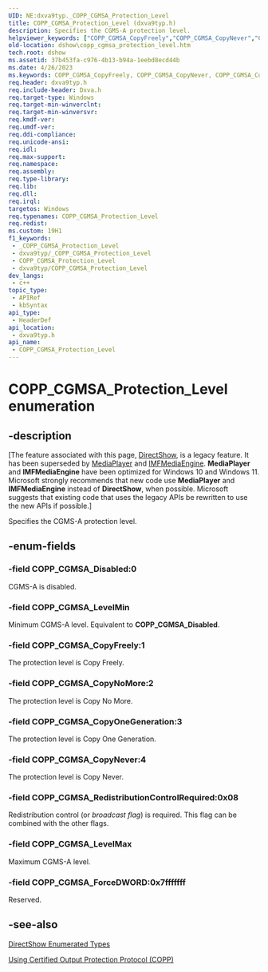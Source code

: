 ```yaml
---
UID: NE:dxva9typ._COPP_CGMSA_Protection_Level
title: COPP_CGMSA_Protection_Level (dxva9typ.h)
description: Specifies the CGMS-A protection level.
helpviewer_keywords: ["COPP_CGMSA_CopyFreely","COPP_CGMSA_CopyNever","COPP_CGMSA_CopyNoMore","COPP_CGMSA_CopyOneGeneration","COPP_CGMSA_Disabled","COPP_CGMSA_ForceDWORD","COPP_CGMSA_LevelMax","COPP_CGMSA_LevelMin","COPP_CGMSA_Protection_Level","COPP_CGMSA_Protection_Level","COPP_CGMSA_Protection_Level enumeration [DirectShow]","COPP_CGMSA_Protection_LevelEnumeration","COPP_CGMSA_RedistributionControlRequired","dshow.copp_cgmsa_protection_level","dxva9typ/COPP_CGMSA_CopyFreely","dxva9typ/COPP_CGMSA_CopyNever","dxva9typ/COPP_CGMSA_CopyNoMore","dxva9typ/COPP_CGMSA_CopyOneGeneration","dxva9typ/COPP_CGMSA_Disabled","dxva9typ/COPP_CGMSA_ForceDWORD","dxva9typ/COPP_CGMSA_LevelMax","dxva9typ/COPP_CGMSA_LevelMin","dxva9typ/COPP_CGMSA_Protection_Level","dxva9typ/COPP_CGMSA_RedistributionControlRequired"]
old-location: dshow\copp_cgmsa_protection_level.htm
tech.root: dshow
ms.assetid: 37b453fa-c976-4b13-b94a-1eebd8ecd44b
ms.date: 4/26/2023
ms.keywords: COPP_CGMSA_CopyFreely, COPP_CGMSA_CopyNever, COPP_CGMSA_CopyNoMore, COPP_CGMSA_CopyOneGeneration, COPP_CGMSA_Disabled, COPP_CGMSA_ForceDWORD, COPP_CGMSA_LevelMax, COPP_CGMSA_LevelMin, COPP_CGMSA_Protection_Level, COPP_CGMSA_Protection_Level , COPP_CGMSA_Protection_Level enumeration [DirectShow], COPP_CGMSA_Protection_LevelEnumeration, COPP_CGMSA_RedistributionControlRequired, dshow.copp_cgmsa_protection_level, dxva9typ/COPP_CGMSA_CopyFreely, dxva9typ/COPP_CGMSA_CopyNever, dxva9typ/COPP_CGMSA_CopyNoMore, dxva9typ/COPP_CGMSA_CopyOneGeneration, dxva9typ/COPP_CGMSA_Disabled, dxva9typ/COPP_CGMSA_ForceDWORD, dxva9typ/COPP_CGMSA_LevelMax, dxva9typ/COPP_CGMSA_LevelMin, dxva9typ/COPP_CGMSA_Protection_Level, dxva9typ/COPP_CGMSA_RedistributionControlRequired
req.header: dxva9typ.h
req.include-header: Dxva.h
req.target-type: Windows
req.target-min-winverclnt: 
req.target-min-winversvr: 
req.kmdf-ver: 
req.umdf-ver: 
req.ddi-compliance: 
req.unicode-ansi: 
req.idl: 
req.max-support: 
req.namespace: 
req.assembly: 
req.type-library: 
req.lib: 
req.dll: 
req.irql: 
targetos: Windows
req.typenames: COPP_CGMSA_Protection_Level
req.redist: 
ms.custom: 19H1
f1_keywords:
 - _COPP_CGMSA_Protection_Level
 - dxva9typ/_COPP_CGMSA_Protection_Level
 - COPP_CGMSA_Protection_Level
 - dxva9typ/COPP_CGMSA_Protection_Level
dev_langs:
 - c++
topic_type:
 - APIRef
 - kbSyntax
api_type:
 - HeaderDef
api_location:
 - dxva9typ.h
api_name:
 - COPP_CGMSA_Protection_Level
---
```


# COPP_CGMSA_Protection_Level enumeration


## -description

\[The feature associated with this page, [DirectShow](/windows/win32/directshow/directshow), is a legacy feature. It has been superseded by [MediaPlayer](/uwp/api/Windows.Media.Playback.MediaPlayer) and [IMFMediaEngine](/windows/win32/api/mfmediaengine/nn-mfmediaengine-imfmediaengine). **MediaPlayer** and **IMFMediaEngine** have been optimized for Windows 10 and Windows 11. Microsoft strongly recommends that new code use **MediaPlayer** and **IMFMediaEngine** instead of **DirectShow**, when possible. Microsoft suggests that existing code that uses the legacy APIs be rewritten to use the new APIs if possible.\]

Specifies the CGMS-A protection level.

## -enum-fields

### -field COPP_CGMSA_Disabled:0

CGMS-A is disabled.

### -field COPP_CGMSA_LevelMin

Minimum CGMS-A level. Equivalent to <b>COPP_CGMSA_Disabled</b>.

### -field COPP_CGMSA_CopyFreely:1

The protection level is Copy Freely.

### -field COPP_CGMSA_CopyNoMore:2

The protection level is Copy No More.

### -field COPP_CGMSA_CopyOneGeneration:3

The protection level is Copy One Generation.

### -field COPP_CGMSA_CopyNever:4

The protection level is Copy Never.

### -field COPP_CGMSA_RedistributionControlRequired:0x08

Redistribution control (or <i>broadcast flag</i>) is required. This flag can be combined with the other flags.

### -field COPP_CGMSA_LevelMax

Maximum CGMS-A level.

### -field COPP_CGMSA_ForceDWORD:0x7fffffff

Reserved.

## -see-also

<a href="/windows/desktop/DirectShow/directshow-enumerated-types">DirectShow Enumerated Types</a>



<a href="/windows/desktop/DirectShow/using-certified-output-protection-protocol--copp">Using Certified Output Protection Protocol (COPP)</a>
